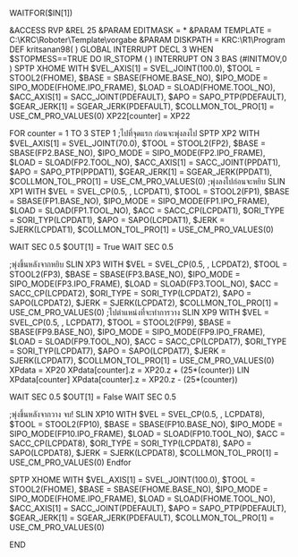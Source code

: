 WAITFOR($IN[1])


&ACCESS RVP
&REL 25
&PARAM EDITMASK = *
&PARAM TEMPLATE = C:\KRC\Roboter\Template\vorgabe
&PARAM DISKPATH = KRC:\R1\Program
DEF kritsanan98( )
    GLOBAL INTERRUPT DECL 3 WHEN $STOPMESS==TRUE DO IR_STOPM ( )
    INTERRUPT ON 3 
    BAS (#INITMOV,0 )
SPTP XHOME WITH $VEL_AXIS[1] = SVEL_JOINT(100.0), $TOOL = STOOL2(FHOME), $BASE = SBASE(FHOME.BASE_NO), $IPO_MODE = SIPO_MODE(FHOME.IPO_FRAME), $LOAD = SLOAD(FHOME.TOOL_NO), $ACC_AXIS[1] = SACC_JOINT(PDEFAULT), $APO = SAPO_PTP(PDEFAULT), $GEAR_JERK[1] = SGEAR_JERK(PDEFAULT), $COLLMON_TOL_PRO[1] = USE_CM_PRO_VALUES(0)
XP22[counter] = XP22

FOR counter = 1 TO 3 STEP 1
   ;ไปที่จุดแรก ก่อนจะพุ่งลงไป
SPTP XP2 WITH $VEL_AXIS[1] = SVEL_JOINT(70.0), $TOOL = STOOL2(FP2), $BASE = SBASE(FP2.BASE_NO), $IPO_MODE = SIPO_MODE(FP2.IPO_FRAME), $LOAD = SLOAD(FP2.TOOL_NO), $ACC_AXIS[1] = SACC_JOINT(PPDAT1), $APO = SAPO_PTP(PPDAT1), $GEAR_JERK[1] = SGEAR_JERK(PPDAT1), $COLLMON_TOL_PRO[1] = USE_CM_PRO_VALUES(0)
   ;พุ่งลงไปก่อนจะหยิบ
SLIN XP1 WITH $VEL = SVEL_CP(0.5, , LCPDAT1), $TOOL = STOOL2(FP1), $BASE = SBASE(FP1.BASE_NO), $IPO_MODE = SIPO_MODE(FP1.IPO_FRAME), $LOAD = SLOAD(FP1.TOOL_NO), $ACC = SACC_CP(LCPDAT1), $ORI_TYPE = SORI_TYP(LCPDAT1), $APO = SAPO(LCPDAT1), $JERK = SJERK(LCPDAT1), $COLLMON_TOL_PRO[1] = USE_CM_PRO_VALUES(0)

WAIT SEC 0.5
$OUT[1] = True
WAIT SEC 0.5

   ;พุ่งขึ้นหลังจากหยิบ
SLIN XP3 WITH $VEL = SVEL_CP(0.5, , LCPDAT2), $TOOL = STOOL2(FP3), $BASE = SBASE(FP3.BASE_NO), $IPO_MODE = SIPO_MODE(FP3.IPO_FRAME), $LOAD = SLOAD(FP3.TOOL_NO), $ACC = SACC_CP(LCPDAT2), $ORI_TYPE = SORI_TYP(LCPDAT2), $APO = SAPO(LCPDAT2), $JERK = SJERK(LCPDAT2), $COLLMON_TOL_PRO[1] = USE_CM_PRO_VALUES(0)
   ;ไปตำแหน่งที่จะทำการวาง
SLIN XP9 WITH $VEL = SVEL_CP(0.5, , LCPDAT7), $TOOL = STOOL2(FP9), $BASE = SBASE(FP9.BASE_NO), $IPO_MODE = SIPO_MODE(FP9.IPO_FRAME), $LOAD = SLOAD(FP9.TOOL_NO), $ACC = SACC_CP(LCPDAT7), $ORI_TYPE = SORI_TYP(LCPDAT7), $APO = SAPO(LCPDAT7), $JERK = SJERK(LCPDAT7), $COLLMON_TOL_PRO[1] = USE_CM_PRO_VALUES(0)
XPdata = XP20
XPdata[counter].z = XP20.z + (25*(counter))
LIN XPdata[counter]
XPdata[counter].z = XP20.z - (25*(counter))

WAIT SEC 0.5
$OUT[1] = False
WAIT SEC 0.5

   ;พุ่งขึ้นหลังจากวาง จบ!
SLIN XP10 WITH $VEL = SVEL_CP(0.5, , LCPDAT8), $TOOL = STOOL2(FP10), $BASE = SBASE(FP10.BASE_NO), $IPO_MODE = SIPO_MODE(FP10.IPO_FRAME), $LOAD = SLOAD(FP10.TOOL_NO), $ACC = SACC_CP(LCPDAT8), $ORI_TYPE = SORI_TYP(LCPDAT8), $APO = SAPO(LCPDAT8), $JERK = SJERK(LCPDAT8), $COLLMON_TOL_PRO[1] = USE_CM_PRO_VALUES(0)
Endfor

SPTP XHOME WITH $VEL_AXIS[1] = SVEL_JOINT(100.0), $TOOL = STOOL2(FHOME), $BASE = SBASE(FHOME.BASE_NO), $IPO_MODE = SIPO_MODE(FHOME.IPO_FRAME), $LOAD = SLOAD(FHOME.TOOL_NO), $ACC_AXIS[1] = SACC_JOINT(PDEFAULT), $APO = SAPO_PTP(PDEFAULT), $GEAR_JERK[1] = SGEAR_JERK(PDEFAULT), $COLLMON_TOL_PRO[1] = USE_CM_PRO_VALUES(0)


END
